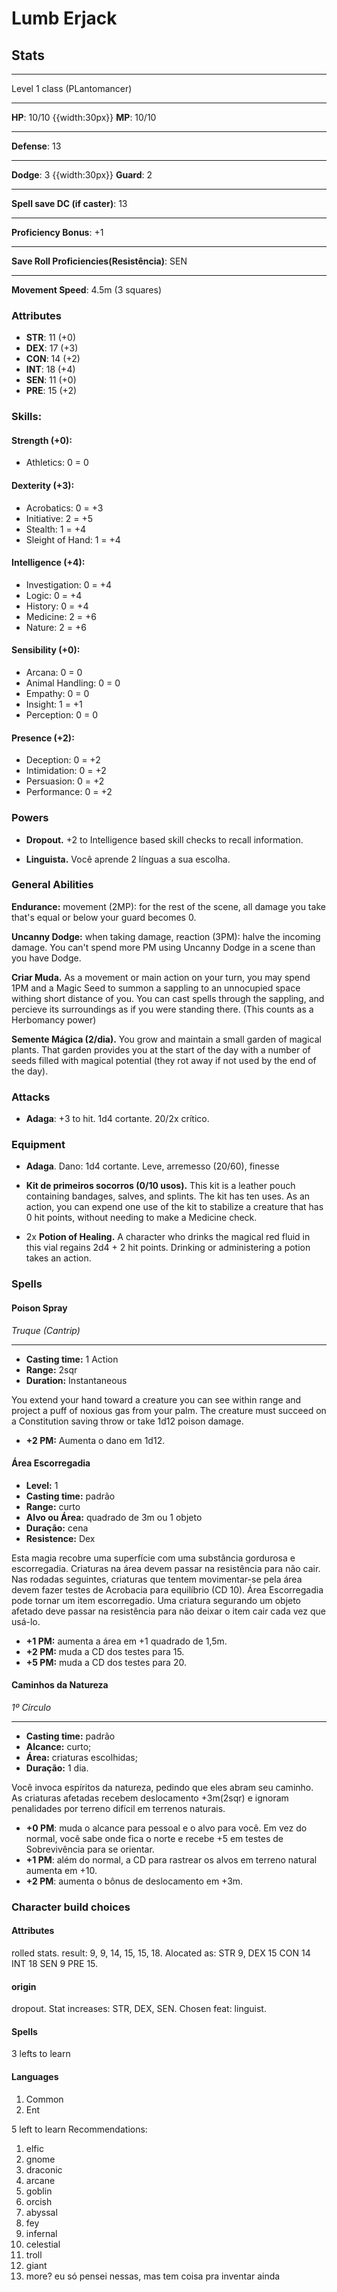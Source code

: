 # Lumb Erjack
## Stats
___
Level 1 class (PLantomancer)
___
**HP**: 10/10
{{width:30px}}
**MP**: 10/10
___
**Defense**: 13
___
**Dodge**: 3
{{width:30px}}
**Guard**: 2
___
**Spell save DC (if caster)**: 13
___
**Proficiency Bonus**: +1
___
**Save Roll Proficiencies(Resistência)**: SEN
___
**Movement Speed**: 4.5m (3 squares)

### Attributes
- **STR**: 11 (+0)
- **DEX**: 17 (+3)
- **CON**: 14 (+2)
- **INT**: 18 (+4)
- **SEN**: 11 (+0)
- **PRE**: 15 (+2)

### Skills:
#### Strength (+0):
- Athletics: 0 = 0

#### Dexterity (+3):
- Acrobatics: 0 = +3
- Initiative: 2 = +5
- Stealth: 1 = +4
- Sleight of Hand: 1 = +4

#### Intelligence (+4):
- Investigation: 0 = +4
- Logic: 0 = +4
- History: 0 = +4
- Medicine: 2 = +6
- Nature: 2 = +6

#### Sensibility (+0):
- Arcana: 0 = 0
- Animal Handling: 0 = 0
- Empathy: 0 = 0
- Insight: 1 = +1
- Perception: 0 = 0

#### Presence (+2):
- Deception: 0 = +2
- Intimidation: 0 = +2
- Persuasion: 0 = +2
- Performance: 0 = +2

### Powers
- **Dropout.** +2 to Intelligence based skill checks to recall information.

- **Linguista.** Você aprende 2 línguas a sua escolha.

### General Abilities

**Endurance:** movement (2MP): for the rest of the scene, all damage you take that's equal or below your guard becomes 0.

**Uncanny Dodge:** when taking damage, reaction (3PM): halve the incoming damage. You can't spend more PM using Uncanny Dodge in a scene than you have Dodge.

**Criar Muda.** As a movement or main action on your turn, you may spend 1PM and a Magic Seed to summon a sappling to an unnocupied space withing short distance of you. You can cast spells through the sappling, and percieve its surroundings as if you were standing there. (This counts as a Herbomancy power)

**Semente Mágica (2/dia).** You grow and maintain a small garden of magical plants. That garden provides you at the start of the day with a number of seeds filled with magical potential (they rot away if not used by the end of the day).

### Attacks
- **Adaga**: +3 to hit. 1d4 cortante. 20/2x crítico.

### Equipment
- **Adaga**. Dano: 1d4 cortante. Leve, arremesso (20/60), finesse

- **Kit de primeiros socorros (0/10 usos).** This kit is a leather pouch containing bandages, salves, and splints. The kit has ten uses. As an action, you can expend one use of the kit to stabilize a creature that has 0 hit points, without needing to make a Medicine check.

- 2x **Potion of Healing.** A character who drinks the magical red fluid in this vial regains 2d4 + 2 hit points. Drinking or administering a potion takes an action.

### Spells
#### Poison Spray
*Truque (Cantrip)*
___
- **Casting time:** 1 Action
- **Range:** 2sqr
- **Duration:** Instantaneous

You extend your hand toward a creature you can see within range and project a puff of noxious gas from your palm. The creature must succeed on a Constitution saving throw or take 1d12 poison damage.

- **+2 PM:** Aumenta o dano em 1d12.

#### Área Escorregadia
- **Level:** 1
- **Casting time:** padrão
- **Range:** curto
- **Alvo ou Área:** quadrado de 3m ou 1 objeto
- **Duração:** cena
- **Resistence:** Dex

Esta magia recobre uma superfície com uma substância gordurosa e escorregadia. Criaturas na área devem passar na resistência para não cair. Nas rodadas seguintes, criaturas que tentem movimentar-se pela área devem fazer testes de Acrobacia para equilíbrio (CD 10).
Área Escorregadia pode tornar um item escorregadio. Uma criatura segurando um objeto afetado deve passar na resistência para não deixar o item cair cada vez que usá-lo.

- **+1 PM:** aumenta a área em +1 quadrado de 1,5m.
- **+2 PM:** muda a CD dos testes para 15.
- **+5 PM:** muda a CD dos testes para 20.

#### Caminhos da Natureza
*1º Círculo*
___
- **Casting time:** padrão
- **Alcance:** curto;
- **Área:** criaturas escolhidas;
- **Duração:** 1 dia.

Você invoca espíritos da natureza, pedindo que eles abram seu caminho. As criaturas afetadas recebem deslocamento +3m(2sqr) e ignoram penalidades por terreno difícil em terrenos naturais.

- **+0 PM**: muda o alcance para pessoal e o alvo para você. Em vez do normal, você sabe onde fica o norte e recebe +5 em testes de Sobrevivência para se orientar.
- **+1 PM**: além do normal, a CD para rastrear os alvos em terreno natural aumenta em +10.
- **+2 PM**: aumenta o bônus de deslocamento em +3m.

### Character build choices
#### Attributes
rolled stats. result: 9, 9, 14, 15, 15, 18. Alocated as: STR 9, DEX 15 CON 14 INT 18 SEN 9 PRE 15.

#### origin
dropout. Stat increases: STR, DEX, SEN. Chosen feat: linguist.

#### Spells
3 lefts to learn

#### Languages
1. Common
2. Ent

5 left to learn
Recommendations:
1. elfic
2. gnome
3. draconic
4. arcane
5. goblin
6. orcish
7. abyssal
8. fey
9. infernal
10. celestial
11. troll
12. giant
13. more? eu só pensei nessas, mas tem coisa pra inventar ainda
